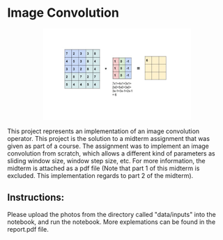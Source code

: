 # **Image Convolution** #

<p align="center">
  <img width=340 height=210 src="Convolution.gif">
</p>

This project represents an implementation of an image convolution operator. This project is the solution to a midterm assignment that was given as part of a course.
The assignment was to implement an image convolution from scratch, which allows a different kind of parameters as sliding window size, window step size, etc.
For more information, the midterm is attached as a pdf file (Note that part 1 of this midterm is excluded. This implementation regards to part 2 of the midterm).

## Instructions: ##
Please upload the photos from the directory called "data/inputs" into the notebook, and run the notebook.
More explemations can be found in the report.pdf file.

